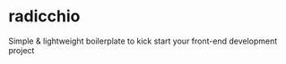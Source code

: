 radicchio
=========

Simple &amp; lightweight boilerplate to kick start your front-end development project
